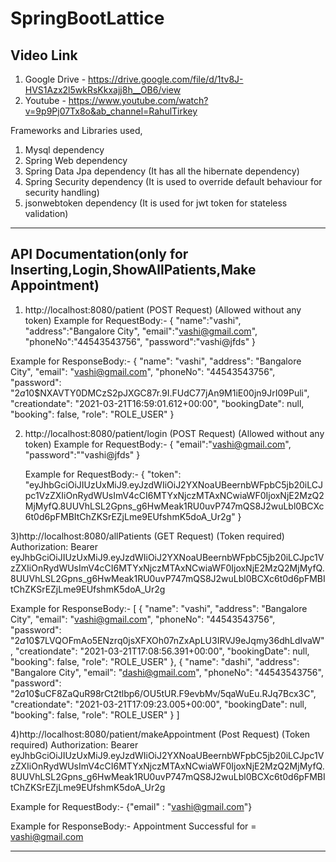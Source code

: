 # SpringBootLattice

Video Link
-----------------
1) Google Drive - https://drive.google.com/file/d/1tv8J-HVS1Azx2l5wkRsKkxajj8h__OB6/view
2) Youtube - https://www.youtube.com/watch?v=9p9Pj07Tx8o&ab_channel=RahulTirkey

Frameworks and Libraries used,
 1) Mysql dependency
 2) Spring Web dependency
 3) Spring Data Jpa dependency (It has all the hibernate dependency)
 4) Spring Security dependency (It is used to override default behaviour for security handling)
 5) jsonwebtoken dependency (It is used for jwt token for stateless validation)
 
------------------------------------------------------------------------------------------------------------------------------------------
API Documentation(only for Inserting,Login,ShowAllPatients,Make Appointment)
-----------------------------

1) http://localhost:8080/patient (POST Request) (Allowed without any token)
  Example for RequestBody:-
  {
    "name":"vashi",
    "address":"Bangalore City",
    "email":"vashi@gmail.com",
    "phoneNo":"44543543756",
    "password":"vashi@jfds"
  }
  
  Example for ResponseBody:-
  {
    "name": "vashi",
    "address": "Bangalore City",
    "email": "vashi@gmail.com",
    "phoneNo": "44543543756",
    "password": "$2a$10$NXAVTY0DMCzS2pJXGC87r.9I.FUdC77jAn9M1iE00jn9JrI09Puli",
    "creationdate": "2021-03-21T16:59:01.612+00:00",
    "bookingDate": null,
    "booking": false,
    "role": "ROLE_USER"
}

2) http://localhost:8080/patient/login (POST Request) (Allowed without any token)
    Example for RequestBody:-
    {
    "email":"vashi@gmail.com",
    "password":""vashi@jfds"
    }
    
    Example for RequestBody:-
    {
    "token":        "eyJhbGciOiJIUzUxMiJ9.eyJzdWIiOiJ2YXNoaUBeernbWFpbC5jb20iLCJpc1VzZXIiOnRydWUsImV4cCI6MTYxNjczMTAxNCwiaWF0IjoxNjE2MzQ2MjMyfQ.8UUVhLSL2Gpns_g6HwMeak1RU0uvP747mQS8J2wuLbl0BCXc6t0d6pFMBItChZKSrEZjLme9EUfshmK5doA_Ur2g"
    }
    
3)http://localhost:8080/allPatients (GET Request) (Token required)
  Authorization: Bearer eyJhbGciOiJIUzUxMiJ9.eyJzdWIiOiJ2YXNoaUBeernbWFpbC5jb20iLCJpc1VzZXIiOnRydWUsImV4cCI6MTYxNjczMTAxNCwiaWF0IjoxNjE2MzQ2MjMyfQ.8UUVhLSL2Gpns_g6HwMeak1RU0uvP747mQS8J2wuLbl0BCXc6t0d6pFMBItChZKSrEZjLme9EUfshmK5doA_Ur2g
  
  Example for ResponseBody:-
  [
    {
        "name": "vashi",
        "address": "Bangalore City",
        "email": "vashi@gmail.com",
        "phoneNo": "44543543756",
        "password": "$2a$10$7LVQOFmAo5ENzrq0jsXFXOh07nZxApLU3IRVJ9eJqmy36dhLdIvaW",
        "creationdate": "2021-03-21T17:08:56.391+00:00",
        "bookingDate": null,
        "booking": false,
        "role": "ROLE_USER"
    },
    {
        "name": "dashi",
        "address": "Bangalore City",
        "email": "dashi@gmail.com",
        "phoneNo": "44543543756",
        "password": "$2a$10$uCF8ZaQuR98rCt2tlbp6/OU5tUR.F9evbMv/5qaWuEu.RJq7Bcx3C",
        "creationdate": "2021-03-21T17:09:23.005+00:00",
        "bookingDate": null,
        "booking": false,
        "role": "ROLE_USER"
    }
]

4)http://localhost:8080/patient/makeAppointment (Post Request) (Token required)
  Authorization: Bearer eyJhbGciOiJIUzUxMiJ9.eyJzdWIiOiJ2YXNoaUBeernbWFpbC5jb20iLCJpc1VzZXIiOnRydWUsImV4cCI6MTYxNjczMTAxNCwiaWF0IjoxNjE2MzQ2MjMyfQ.8UUVhLSL2Gpns_g6HwMeak1RU0uvP747mQS8J2wuLbl0BCXc6t0d6pFMBItChZKSrEZjLme9EUfshmK5doA_Ur2g
  
  Example for RequestBody:-
  {"email" : "vashi@gmail.com"}
  
  Example for ResponseBody:-
  Appointment Successful for = vashi@gmail.com
  
-------------------------------------------------------------------------------------------------------------------------------------------------------

  
    
  

